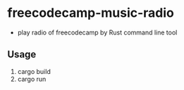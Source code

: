 # freecodecamp-music-radio

- play radio of freecodecamp by Rust command line tool

## Usage

1. cargo build
2. cargo run
